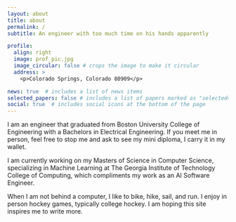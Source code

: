 ```yaml
---
layout: about
title: about
permalink: /
subtitle: An engineer with too much time on his hands apparently

profile:
  align: right
  image: prof_pic.jpg
  image_circular: false # crops the image to make it circular
  address: >
    <p>Colorado Springs, Colorado 80909</p>

news: true  # includes a list of news items
selected_papers: false # includes a list of papers marked as "selected={true}"
social: true  # includes social icons at the bottom of the page
---
```


I am an engineer that graduated from Boston University College of Engineering with a Bachelors in Electrical Engineering. If you meet me in person, feel free to stop me and ask to see my mini diploma, I carry it in my wallet.

I am currently working on my Masters of Science in Computer Science, specializing in Machine Learning at The Georgia Institute of Technology College of Computing, which compliments my work as an AI Software Engineer.

When I am not behind a computer, I like to bike, hike, sail, and run.  I enjoy in person hockey games, typically college hockey. I am hoping this site inspires me to write more.
